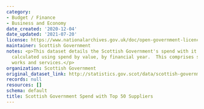 ```yaml
---
category:
- Budget / Finance
- Business and Economy
date_created: '2020-12-04'
date_updated: '2021-07-20'
license: https://www.nationalarchives.gov.uk/doc/open-government-licence/version/3/
maintainer: Scottish Government
notes: <p>This dataset details the Scottish Government's spend with it's top 50 suppliers,
  calculated using spend by value, by financial year.  This comprises spend on goods,
  works and services.</p>
organization: Scottish Government
original_dataset_link: http://statistics.gov.scot/data/scottish-government-spend-with-top-50-suppliers
records: null
resources: []
schema: default
title: Scottish Government Spend with Top 50 Suppliers
---
```

